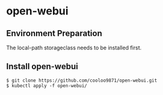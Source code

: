 # open-webui
## Environment Preparation
The local-path storageclass needs to be installed first.

## Install open-webui
```
$ git clone https://github.com/cooloo9871/open-webui.git
$ kubectl apply -f open-webui/
```
